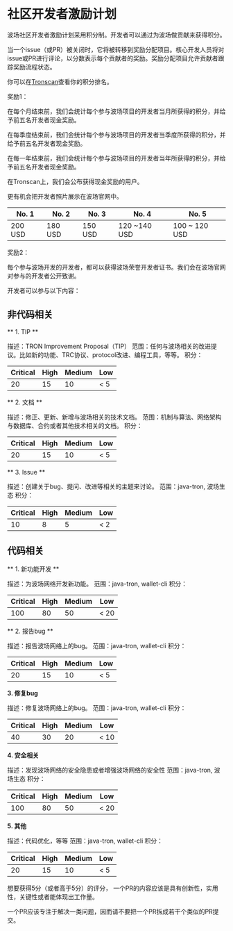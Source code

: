 # 社区开发者激励计划

波场社区开发者激励计划采用积分制。开发者可以通过为波场做贡献来获得积分。

当一个issue（或PR）被关闭时，它将被转移到奖励分配项目。核心开发人员将对issue或PR进行评论，以分数表示每个贡献者的奖励。奖励分配项目允许贡献者跟踪奖励流程状态。

你可以在[Tronscan](https://tronscan.org/#/developersreward)查看你的积分排名。

奖励1：

在每个月结束前，我们会统计每个参与波场项目的开发者当月所获得的积分，并给予前五名开发者现金奖励。

在每季度结束前，我们会统计每个参与波场项目的开发者当季度所获得的积分，并给予前五名开发者现金奖励。

在每一年结束前，我们会统计每个参与波场项目的开发者当年所获得的积分，并给予前五名开发者现金奖励。

在Tronscan上，我们会公布获得现金奖励的用户。

更有机会把开发者照片展示在波场官网中。

| No. 1   |  No. 2    |   No. 3  |   No. 4   |   No. 5   |
|---------|-----------|----------|-----------|-----------|
| 200 USD |  180 USD  | 150 USD  |  120 ~140 USD  |  100 ~ 120 USD  |

奖励2：

每个参与波场开发的开发者，都可以获得波场荣誉开发者证书。我们会在波场官网对参与的开发者公开致谢。


开发者可以参与以下内容：

## 非代码相关

** 1. TIP **

描述：TRON Improvement Proposal（TIP）
范围：任何与波场相关的改进提议。比如新的功能、TRC协议、protocol改进、编程工具，等等。
积分：

| Critical  |   High    |  Medium  |     Low   |
|-----------|-----------|----------|-----------|
|    20     |    15     |    10    |      < 5    |

** 2. 文档  **

描述：修正、更新、新增与波场相关的技术文档。
范围：机制与算法、网络架构与数据库、合约或者其他技术相关的文档。
积分：

| Critical  |   High    |  Medium  |     Low   |
|-----------|-----------|----------|-----------|
|    20     |    15     |    10    |      < 5    |

** 3. Issue **

描述：创建关于bug、提问、改进等相关的主题来讨论。
范围：java-tron, 波场生态
积分：

| Critical  |   High    |  Medium  |     Low   |
|-----------|-----------|----------|-----------|
|    10     |    8      |    5     |      < 2    |

## 代码相关

** 1. 新功能开发 **

描述：为波场网络开发新功能。
范围：java-tron, wallet-cli
积分：

| Critical  |   High    |  Medium  |     Low   |
|-----------|-----------|----------|-----------|
|    100    |    80     |    50    |     < 20    |

** 2. 报告bug **

描述：报告波场网络上的bug。
范围：java-tron, wallet-cli
积分：

| Critical  |   High    |  Medium  |     Low   |
|-----------|-----------|----------|-----------|
|    20     |    15     |    10    |     < 5     |

**3. 修复bug**

描述：修复波场网络上的bug。
范围：java-tron, wallet-cli
积分：

| Critical  |   High    |  Medium  |     Low   |
|-----------|-----------|----------|-----------|
|    40     |    30     |    20    |     < 10    |

**4. 安全相关**

描述：发现波场网络的安全隐患或者增强波场网络的安全性
范围：java-tron, 波场生态
积分：

| Critical  |   High    |  Medium  |     Low   |
|-----------|-----------|----------|-----------|
|    100    |    80     |    50    |     < 20    |

**5. 其他**

描述：代码优化，等等
范围：java-tron, wallet-cli
积分：

| Critical  |   High    |  Medium  |     Low   |
|-----------|-----------|----------|-----------|
|    20     |     15    |    10    |      < 5    |


想要获得5分（或者高于5分）的评分， 一个PR的内容应该是具有创新性，实用性，关键性或者能体现出工作量。

一个PR应该专注于解决一类问题，因而请不要把一个PR拆成若干个类似的PR提交。

